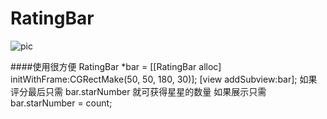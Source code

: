 RatingBar
=========
![pic]()

####使用很方便
  RatingBar *bar = [[RatingBar alloc] initWithFrame:CGRectMake(50, 50, 180, 30)];
  [view addSubview:bar];
如果评分最后只需
  bar.starNumber
就可获得星星的数量
如果展示只需
  bar.starNumber = count;
